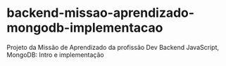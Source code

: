# backend-missao-aprendizado-mongodb-implementacao
Projeto da Missão de Aprendizado da profissão Dev Backend JavaScript, MongoDB: Intro e implementação
